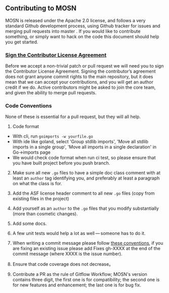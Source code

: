 
## Contributing to MOSN
MOSN is released under the Apache 2.0 license, and follows a very
standard Github development process, using Github tracker for issues and
merging pull requests into master . If you would like to contribute something, 
or simply want to hack on the code this document should help you get started.

### [Sign the Contributor License Agreement](https://www.clahub.com/agreements/alipay/sofa-mosn)
Before we accept a non-trivial patch or pull request we will need you to 
sign the Contributor License Agreement. Signing the contributor’s agreement 
does not grant anyone commit rights to the main repository, but it does mean 
that we can accept your contributions, and you will get an author credit if 
we do. Active contributors might be asked to join the core team, and given 
the ability to merge pull requests.

### Code Conventions
None of these is essential for a pull request, but they will all help. 

1. Code format
  + With cli, run `goimports -w yourfile.go` 
  + With ide like goland, select 'Group stdlib imports', 'Move all stdlib imports in a single group', 'Move all imports in a single declaration' in Go->imports page   
  + We would check code format when run ci test, so please ensure that you have built project before you push branch.

2. Make sure all new `.go` files to have a simple doc class comment 
with at least an `author` tag identifying you, and preferably at least a 
paragraph on what the class is for.

3. Add the ASF license header comment to all new `.go` files (copy from existing files in the project)

4. Add yourself as an `author` to the `.go` files that you modify substantially (more than cosmetic changes).

5. Add some docs.

6. A few unit tests would help a lot as well — someone has to do it.

7. When writing a commit message please follow [these conventions](https://tbaggery.com/2008/04/19/a-note-about-git-commit-messages.html), if 
you are fixing an existing issue please add Fixes gh-XXXX at the end 
of the commit message (where XXXX is the issue number).

8. Ensure that code coverage does not decrease。

9. Contribute a PR as the rule of Gitflow Workflow; MOSN's version contains three digit, the first one is for compatibility; the second one is for new features and enhancement; the last one is for bug fix.